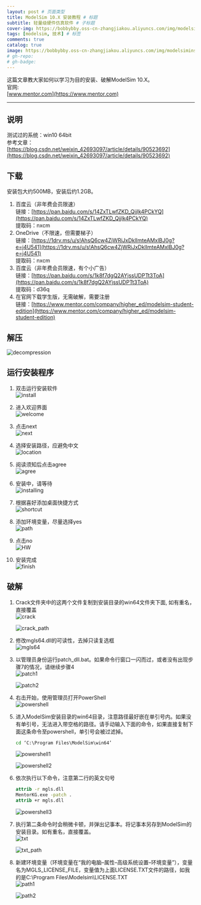 ```yaml
---
layout: post # 页面类型
title: ModelSim 10.X 安装教程 # 标题
subtitle: 轻量级硬件仿真软件 # 子标题
cover-img: https://bobbybby.oss-cn-zhangjiakou.aliyuncs.com/img/modelsiminstallation/cover.png # 封面图片
tags: [modelsim, 技术] # 标签
comments: true
catalog: true
image: https://bobbybby.oss-cn-zhangjiakou.aliyuncs.com/img/modelsiminstallation/cover.png
# gh-repo:
# gh-badge:
---
```

这篇文章教大家如何以学习为目的安装、破解ModelSim 10.X。   
官网:  
[www.mentor.com](https://www.mentor.com)  

---

## 说明

测试过的系统：win10 64bit  
参考文章：[https://blog.csdn.net/weixin_42693097/article/details/90523692](https://blog.csdn.net/weixin_42693097/article/details/90523692)  

## 下载  

安装包大约500MB，安装后约1.2GB。  

1. 百度云（非年费会员限速）  
   链接：[https://pan.baidu.com/s/14ZxTLwfZKD_Qjjlk4PCkYQ](https://pan.baidu.com/s/14ZxTLwfZKD_Qjjlk4PCkYQ)  
   提取码：nxcm  
2. OneDrive（不限速，但需要梯子）  
   链接：[https://1drv.ms/u/s!AhsQ6cw4ZjWRiJxDklImteAMxlBJ0g?e=j4U541](https://1drv.ms/u/s!AhsQ6cw4ZjWRiJxDklImteAMxlBJ0g?e=j4U541)  
   提取码：nxcm  
3. 百度云（非年费会员限速，有个小广告）  
   链接：[https://pan.baidu.com/s/1k8f7dgQ2AYjssUDPTt3ToA](https://pan.baidu.com/s/1k8f7dgQ2AYjssUDPTt3ToA)  
   提取码：d36q  
4. 在官网下载学生版，无需破解，需要注册  
   链接：[https://www.mentor.com/company/higher_ed/modelsim-student-edition](https://www.mentor.com/company/higher_ed/modelsim-student-edition)  

## 解压

![decompression](https://bobbybby.oss-cn-zhangjiakou.aliyuncs.com/img/modelsiminstallation/decompression.png)  

## 运行安装程序  

1. 双击运行安装软件  
   ![install](https://bobbybby.oss-cn-zhangjiakou.aliyuncs.com/img/modelsiminstallation/install.png)  

2. 进入欢迎界面  
   ![welcome](https://bobbybby.oss-cn-zhangjiakou.aliyuncs.com/img/modelsiminstallation/welcome.png)  

3. 点击next  
   ![next](https://bobbybby.oss-cn-zhangjiakou.aliyuncs.com/img/modelsiminstallation/next.png)  

4. 选择安装路径，应避免中文  
   ![location](https://bobbybby.oss-cn-zhangjiakou.aliyuncs.com/img/modelsiminstallation/location.png)  

5. 阅读须知后点击agree  
   ![agree](https://bobbybby.oss-cn-zhangjiakou.aliyuncs.com/img/modelsiminstallation/agree.png)  

6. 安装中，请等待  
   ![installing](https://bobbybby.oss-cn-zhangjiakou.aliyuncs.com/img/modelsiminstallation/installing.png)  

7. 根据喜好添加桌面快捷方式  
   ![shortcut](https://bobbybby.oss-cn-zhangjiakou.aliyuncs.com/img/modelsiminstallation/shortcut.png)  

8. 添加环境变量，尽量选择yes  
   ![path](https://bobbybby.oss-cn-zhangjiakou.aliyuncs.com/img/modelsiminstallation/path.png)  

9.  点击no  
    ![HW](https://bobbybby.oss-cn-zhangjiakou.aliyuncs.com/img/modelsiminstallation/HW.png)  
    
10. 安装完成  
    ![finish](https://bobbybby.oss-cn-zhangjiakou.aliyuncs.com/img/modelsiminstallation/finish.png)  

## 破解

1. Crack文件夹中的这两个文件复制到安装目录的win64文件夹下面, 如有重名，直接覆盖  
   ![crack](https://bobbybby.oss-cn-zhangjiakou.aliyuncs.com/img/modelsiminstallation/crack.png)  
   
   ![crack_path](https://bobbybby.oss-cn-zhangjiakou.aliyuncs.com/img/modelsiminstallation/crack_path.png)  

2. 修改mgls64.dll的可读性，去掉只读复选框  
   ![mgls64](https://bobbybby.oss-cn-zhangjiakou.aliyuncs.com/img/modelsiminstallation/mgls64.png)  

3. 以管理员身份运行patch_dll.bat。如果命令行窗口一闪而过，或者没有出现步骤7的情况，请继续步骤4  
   ![patch1](https://bobbybby.oss-cn-zhangjiakou.aliyuncs.com/img/modelsiminstallation/patch1.png)  

   ![patch2](https://bobbybby.oss-cn-zhangjiakou.aliyuncs.com/img/modelsiminstallation/patch2.png)  

4. 右击开始，使用管理员打开PowerShell  
   ![powershell](https://bobbybby.oss-cn-zhangjiakou.aliyuncs.com/img/modelsiminstallation/powershell.png)  

5. 进入ModelSim安装目录的win64目录，注意路径最好嵌在单引号内。如果没有单引号，无法进入带空格的路径。请手动输入下面的命令，如果直接复制下面这条命令至powershell，单引号会被过滤掉。  
   ```bat
   cd ‘C:\Program Files\ModelSim\win64’
   ```  
   ![powershell1](https://bobbybby.oss-cn-zhangjiakou.aliyuncs.com/img/modelsiminstallation/powershell1.png)  

   ![powershell2](https://bobbybby.oss-cn-zhangjiakou.aliyuncs.com/img/modelsiminstallation/powershell2.png)  

6. 依次执行以下命令，注意第二行的英文句号  
   ```bat
   attrib -r mgls.dll
   MentorKG.exe -patch . 
   attrib +r mgls.dll
   ```  
   ![powershell3](https://bobbybby.oss-cn-zhangjiakou.aliyuncs.com/img/modelsiminstallation/powershell3.png)  

7. 执行第二条命令时会稍微卡顿，并弹出记事本。将记事本另存到ModelSim的安装目录。如有重名，直接覆盖。  
   ![txt](https://bobbybby.oss-cn-zhangjiakou.aliyuncs.com/img/modelsiminstallation/txt.png)  

   ![txt_path](https://bobbybby.oss-cn-zhangjiakou.aliyuncs.com/img/modelsiminstallation/txt_path.png)  
   
8. 新建环境变量（环境变量在“我的电脑–属性–高级系统设置–环境变量”），变量名为MGLS_LICENSE_FILE，变量值为上面LICENSE.TXT文件的路径，如我的是C:\Program Files\Modelsim\LICENSE.TXT  
   ![path1](https://bobbybby.oss-cn-zhangjiakou.aliyuncs.com/img/modelsiminstallation/path1.png)  

   ![path2](https://bobbybby.oss-cn-zhangjiakou.aliyuncs.com/img/modelsiminstallation/path2.png)  
